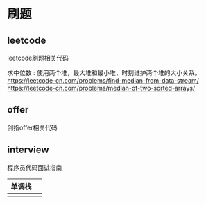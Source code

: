 # 刷题

## leetcode

leetcode刷题相关代码

求中位数 : 使用两个堆，最大堆和最小堆，时刻维护两个堆的大小关系。
 https://leetcode-cn.com/problems/find-median-from-data-stream/
 https://leetcode-cn.com/problems/median-of-two-sorted-arrays/

## offer

剑指offer相关代码

## interview

程序员代码面试指南

| 单调栈 |      |
| ------ | ---- |
|        |      |
